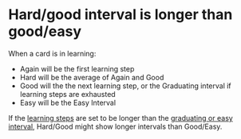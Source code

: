 # Hard/good interval is longer than good/easy

When a card is in learning:

- Again will be the first learning step
- Hard will be the average of Again and Good
- Good will the the next learning step, or the Graduating interval if learning steps are exhausted
- Easy will be the Easy Interval

If the [learning steps](https://docs.ankiweb.net/deck-options.html) are set to be longer than the [graduating or easy interval](https://docs.ankiweb.net/deck-options.html), Hard/Good might show longer intervals than Good/Easy.

